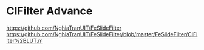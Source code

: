 # CIFilter Advance

https://github.com/NghiaTranUIT/FeSlideFilter
https://github.com/NghiaTranUIT/FeSlideFilter/blob/master/FeSlideFilter/CIFilter%2BLUT.m
